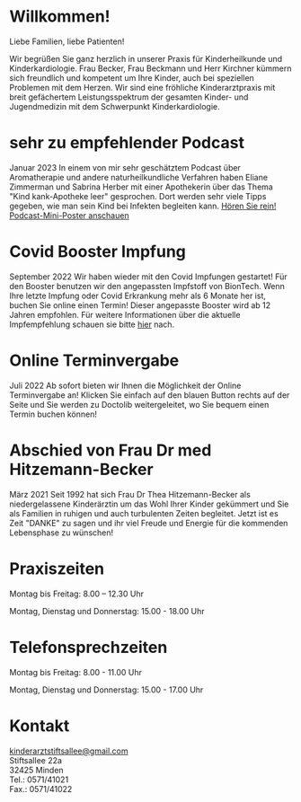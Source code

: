# Willkommen!

Liebe Familien, liebe Patienten!

Wir begrüßen Sie ganz herzlich in unserer Praxis für Kinderheilkunde und Kinderkardiologie. Frau Becker, Frau Beckmann und Herr Kirchner kümmern sich freundlich und kompetent um Ihre Kinder, auch bei speziellen Problemen mit dem Herzen.
Wir sind eine fröhliche Kinderarztpraxis mit breit gefächertem Leistungsspektrum der gesamten Kinder- und Jugendmedizin mit dem Schwerpunkt Kinderkardiologie.



 # sehr zu empfehlender Podcast
 
 Januar 2023
 In einem von mir sehr geschätztem Podcast über Aromatherapie und andere naturheilkundliche Verfahren haben Eliane Zimmerman und Sabrina Herber mit einer Apothekerin über das Thema "Kind kank-Apotheke leer" gesprochen. Dort werden sehr viele Tipps gegeben, wie man sein Kind bei Infekten begleiten kann. [Hören Sie rein!](https://open.spotify.com/episode/7bnRXPRoiCvh27Hq3zSBGJ?si=P0fDkVAhTCe8ozx-F9tZAg) [Podcast-Mini-Poster anschauen](https://github.com/kinderarzt-stiftsallee/kinderarzt-stiftsallee.github.io/files/10362767/Podcast-Mini-Poster.pdf)

 
 
 
 # Covid Booster Impfung

September 2022
Wir haben wieder mit den Covid Impfungen gestartet! Für den Booster benutzen wir den angepassten Impfstoff von BionTech. Wenn Ihre letzte Impfung oder Covid Erkrankung mehr als 6 Monate her ist, buchen Sie online einen Termin! Dieser angepasste Booster wird ab 12 Jahren empfohlen. Für weitere Informationen über die aktuelle Impfempfehlung schauen sie bitte [hier](https://www.rki.de/DE/Content/Infekt/Impfen/ImpfungenAZ/COVID-19/Impfempfehlung-Zusfassung.html) nach.



# Online Terminvergabe

Juli 2022
Ab sofort bieten wir Ihnen die Möglichkeit der Online Terminvergabe an! Klicken Sie einfach auf den blauen Button rechts auf der Seite und Sie werden zu Doctolib weitergeleitet, wo Sie bequem einen Termin buchen können!



# Abschied von Frau Dr med Hitzemann-Becker 

März 2021
Seit 1992 hat sich Frau Dr Thea Hitzemann-Becker als niedergelassene Kinderärztin um das Wohl Ihrer Kinder gekümmert und Sie als Familien in ruhigen und auch turbulenten Zeiten begleitet. 
Jetzt ist es Zeit "DANKE" zu sagen und ihr viel Freude und Energie für die kommenden Lebensphase zu wünschen!



# Praxiszeiten

Montag bis Freitag: 8.00 – 12.30 Uhr

Montag, Dienstag und Donnerstag: 15.00 - 18.00 Uhr

# Telefonsprechzeiten

Montag bis Freitag: 8.00 - 11.00 Uhr

Montag, Dienstag und Donnerstag: 15.00 - 17.00 Uhr

# Kontakt

<kinderarztstiftsallee@gmail.com>  
Stiftsallee 22a  
32425 Minden  
Tel.: 0571/41021  
Fax.: 0571/41022
 
